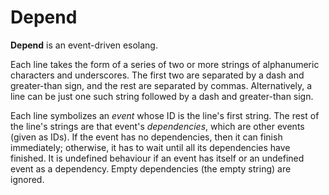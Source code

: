 # Depend
**Depend** is an event-driven esolang.

Each line takes the form of a series of two or more strings of alphanumeric characters and underscores. The first two are separated by a dash and greater-than sign, and the rest are separated by commas. Alternatively, a line can be just one such string followed by a dash and greater-than sign.

Each line symbolizes an *event* whose ID is the line's first string. The rest of the line's strings are that event's *dependencies*, which are other events (given as IDs). If the event has no dependencies, then it can finish immediately; otherwise, it has to wait until all its dependencies have finished. It is undefined behaviour if an event has itself or an undefined event as a dependency. Empty dependencies (the empty string) are ignored.
